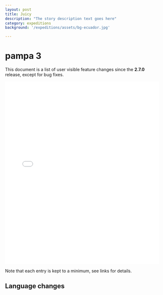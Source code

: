 ```yaml
---
layout: post
title: Juicy
description: "The story description text goes here"
category: expeditions
background: '/expeditions/assets/bg-ecuador.jpg'

---
```


# pampa 3

This document is a list of user visible feature changes
since the **2.7.0** release, except for bug fixes.

<iframe src="(./../assets/maps/Sarracenia_flava.html" height="600px" width="100%" style="border:none;"></iframe>


Note that each entry is kept to a minimum, see links for details.

## Language changes
